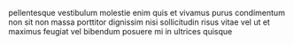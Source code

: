 pellentesque vestibulum molestie enim quis et vivamus purus condimentum non sit
non massa porttitor dignissim nisi sollicitudin risus vitae vel ut et maximus
feugiat vel bibendum posuere mi in ultrices quisque